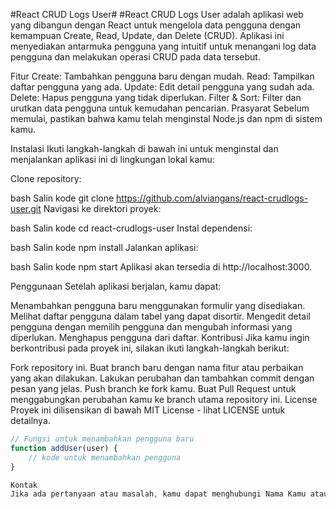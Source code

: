 #React CRUD Logs User#
#React CRUD Logs User adalah aplikasi web yang dibangun dengan React untuk mengelola data pengguna dengan kemampuan Create, Read, Update, dan Delete (CRUD). Aplikasi ini menyediakan antarmuka pengguna yang intuitif untuk menangani log data pengguna dan melakukan operasi CRUD pada data tersebut.

Fitur
Create: Tambahkan pengguna baru dengan mudah.
Read: Tampilkan daftar pengguna yang ada.
Update: Edit detail pengguna yang sudah ada.
Delete: Hapus pengguna yang tidak diperlukan.
Filter & Sort: Filter dan urutkan data pengguna untuk kemudahan pencarian.
Prasyarat
Sebelum memulai, pastikan bahwa kamu telah menginstal Node.js dan npm di sistem kamu.

Instalasi
Ikuti langkah-langkah di bawah ini untuk menginstal dan menjalankan aplikasi ini di lingkungan lokal kamu:

Clone repository:

bash
Salin kode
git clone https://github.com/alviangans/react-crudlogs-user.git
Navigasi ke direktori proyek:

bash
Salin kode
cd react-crudlogs-user
Instal dependensi:

bash
Salin kode
npm install
Jalankan aplikasi:

bash
Salin kode
npm start
Aplikasi akan tersedia di http://localhost:3000.

Penggunaan
Setelah aplikasi berjalan, kamu dapat:

Menambahkan pengguna baru menggunakan formulir yang disediakan.
Melihat daftar pengguna dalam tabel yang dapat disortir.
Mengedit detail pengguna dengan memilih pengguna dan mengubah informasi yang diperlukan.
Menghapus pengguna dari daftar.
Kontribusi
Jika kamu ingin berkontribusi pada proyek ini, silakan ikuti langkah-langkah berikut:

Fork repository ini.
Buat branch baru dengan nama fitur atau perbaikan yang akan dilakukan.
Lakukan perubahan dan tambahkan commit dengan pesan yang jelas.
Push branch ke fork kamu.
Buat Pull Request untuk menggabungkan perubahan kamu ke branch utama repository ini.
License
Proyek ini dilisensikan di bawah MIT License - lihat LICENSE untuk detailnya.

```javascript
// Fungsi untuk menambahkan pengguna baru
function addUser(user) {
    // kode untuk menambahkan pengguna
}

Kontak
Jika ada pertanyaan atau masalah, kamu dapat menghubungi Nama Kamu atau membuka issue di repository ini.
